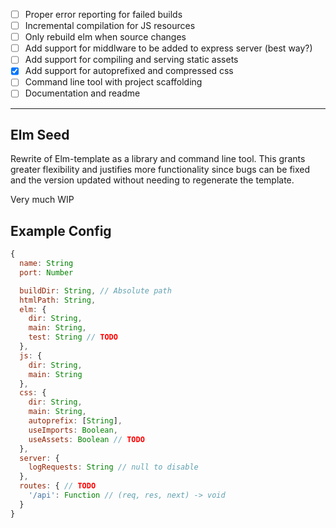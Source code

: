- [ ] Proper error reporting for failed builds
- [ ] Incremental compilation for JS resources
- [ ] Only rebuild elm when source changes
- [ ] Add support for middlware to be added to express server (best way?)
- [ ] Add support for compiling and serving static assets
- [x] Add support for autoprefixed and compressed css
- [ ] Command line tool with project scaffolding
- [ ] Documentation and readme

---


Elm Seed
----------

Rewrite of Elm-template as a library and command line tool. This grants greater
flexibility and justifies more functionality since bugs can be fixed and the
version updated without needing to regenerate the template.

Very much WIP


Example Config
-----------------

```js
{
  name: String
  port: Number

  buildDir: String, // Absolute path
  htmlPath: String,
  elm: {
    dir: String,
    main: String,
    test: String // TODO
  },
  js: {
    dir: String,
    main: String
  },
  css: {
    dir: String,
    main: String,
    autoprefix: [String],
    useImports: Boolean,
    useAssets: Boolean // TODO
  },
  server: {
    logRequests: String // null to disable
  },
  routes: { // TODO
    '/api': Function // (req, res, next) -> void
  }
}
```
